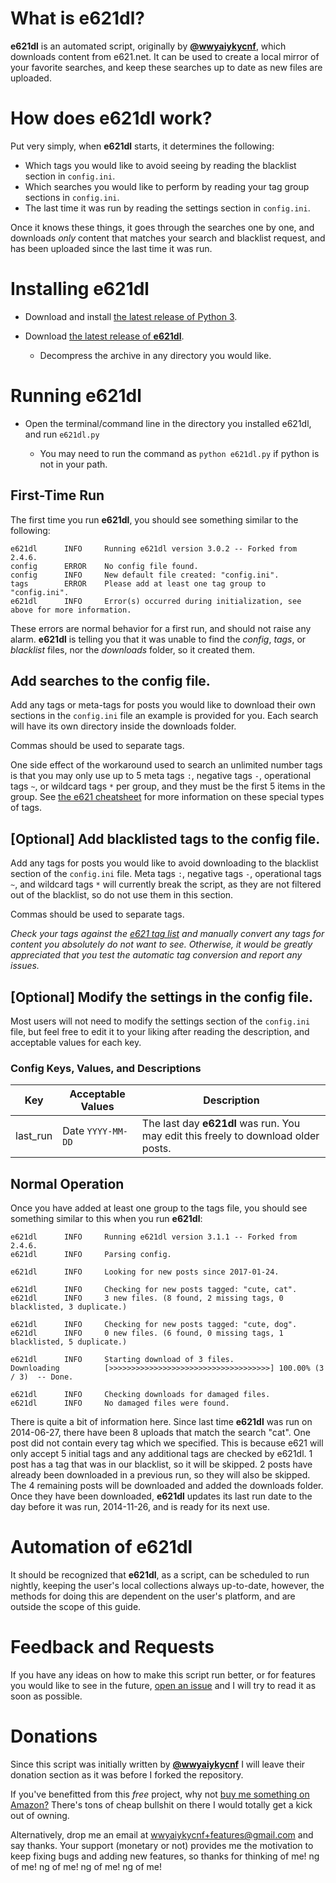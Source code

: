 # What is **e621dl**?

**e621dl** is an automated script, originally by [**@wwyaiykycnf**](https://github.com/wwyaiykycnf), which downloads content from e621.net. It can be used to create a local mirror of your favorite searches, and keep these searches up to date as new files are uploaded.

# How does **e621dl** work?

Put very simply, when **e621dl** starts, it determines the following:

- Which tags you would like to avoid seeing by reading the blacklist section in `config.ini`.
- Which searches you would like to perform by reading your tag group sections in `config.ini`.
- The last time it was run by reading the settings section in `config.ini`.

Once it knows these things, it goes through the searches one by one, and downloads _only_ content that matches your search and blacklist request, and has been uploaded since the last time it was run.

# Installing **e621dl**

- Download and install [the latest release of Python 3](https://www.python.org/downloads/).
- Download [the latest release of **e621dl**](https://github.com/wulfre/e621dl/releases/latest).

  - Decompress the archive in any directory you would like.

# Running **e621dl**

- Open the terminal/command line in the directory you installed e621dl, and run `e621dl.py`

  - You may need to run the command as `python e621dl.py` if python is not in your path.

## First-Time Run

The first time you run **e621dl**, you should see something similar to the following:

```
e621dl      INFO     Running e621dl version 3.0.2 -- Forked from 2.4.6.
config      ERROR    No config file found.
config      INFO     New default file created: "config.ini".
tags        ERROR    Please add at least one tag group to "config.ini".
e621dl      INFO     Error(s) occurred during initialization, see above for more information.
```

These errors are normal behavior for a first run, and should not raise any alarm. **e621dl** is telling you that it was unable to find the _config_, _tags_, or _blacklist_ files, nor the _downloads_ folder, so it created them.

## Add searches to the config file.

Add any tags or meta-tags for posts you would like to download their own sections in the `config.ini` file an example is provided for you. Each search will have its own directory inside the downloads folder.

Commas should be used to separate tags.

One side effect of the workaround used to search an unlimited number tags is that you may only use up to 5 meta tags `:`, negative tags `-`, operational tags `~`, or wildcard tags `*` per group, and they must be the first 5 items in the group. See [the e621 cheatsheet](https://e621.net/help/show/cheatsheet) for more information on these special types of tags.

## [Optional] Add blacklisted tags to the config file.

Add any tags for posts you would like to avoid downloading to the blacklist section of the `config.ini` file. Meta tags `:`, negative tags `-`, operational tags `~`, and wildcard tags `*` will currently break the script, as they are not filtered out of the blacklist, so do not use them in this section.

Commas should be used to separate tags.

_Check your tags against the [e621 tag list](https://e621.net/tag_alias/) and manually convert any tags for content you absolutely do not want to see. Otherwise, it would be greatly appreciated that you test the automatic tag conversion and report any issues._

## [Optional] Modify the settings in the config file.

Most users will not need to modify the settings section of the `config.ini` file, but feel free to edit it to your liking after reading the description, and acceptable values for each key.

### Config Keys, Values, and Descriptions

Key                   | Acceptable Values | Description
--------------------- |  -----------------| ----------------------------------------------------------------------------------
last_run              |Date `YYYY-MM-DD` | The last day **e621dl** was run. You may edit this freely to download older posts.

## Normal Operation

Once you have added at least one group to the tags file, you should see something similar to this when you run **e621dl**:

```
e621dl      INFO     Running e621dl version 3.1.1 -- Forked from 2.4.6.
e621dl      INFO     Parsing config.

e621dl      INFO     Looking for new posts since 2017-01-24.

e621dl      INFO     Checking for new posts tagged: "cute, cat".
e621dl      INFO     3 new files. (8 found, 2 missing tags, 0 blacklisted, 3 duplicate.)

e621dl      INFO     Checking for new posts tagged: "cute, dog".
e621dl      INFO     0 new files. (6 found, 0 missing tags, 1 blacklisted, 5 duplicate.)

e621dl      INFO     Starting download of 3 files.
Downloading          [>>>>>>>>>>>>>>>>>>>>>>>>>>>>>>>>>>>>] 100.00% (3 / 3)  -- Done.

e621dl      INFO     Checking downloads for damaged files.
e621dl      INFO     No damaged files were found.
```

There is quite a bit of information here. Since last time **e621dl** was run on 2014-06-27, there have been 8 uploads that match the search "cat". One post did not contain every tag which we specified. This is because e621 will only accept 5 initial tags and any additional tags are checked by e621dl. 1 post has a tag that was in our blacklist, so it will be skipped. 2 posts have already been downloaded in a previous run, so they will also be skipped. The 4 remaining posts will be downloaded and added the downloads folder. Once they have been downloaded, **e621dl** updates its last run date to the day before it was run, 2014-11-26, and is ready for its next use.

# Automation of **e621dl**

It should be recognized that **e621dl**, as a script, can be scheduled to run nightly, keeping the user's local collections always up-to-date, however, the methods for doing this are dependent on the user's platform, and are outside the scope of this guide.

# Feedback and Requests

If you have any ideas on how to make this script run better, or for features you would like to see in the future, [open an issue](https://github.com/Wulfre/e621dl/issues) and I will try to read it as soon as possible.

# Donations

Since this script was initially written by [**@wwyaiykycnf**](https://github.com/wwyaiykycnf) I will leave their donation section as it was before I forked the repository.

If you've benefitted from this _free_ project, why not [buy me something on Amazon?](http://amzn.com/w/20RZIUHXLO6R4) There's tons of cheap bullshit on there I would totally get a kick out of owning.

Alternatively, drop me an email at wwyaiykycnf+features@gmail.com and say thanks. Your support (monetary or not) provides me the motivation to keep fixing bugs and adding new features, so thanks for thinking of me! ng of me! ng of me! ng of me! ng of me!
